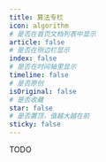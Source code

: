 ```yaml
---
title: 算法专栏
icon: algorithm
# 是否在首页文档列表中显示
article: false
# 是否在侧边栏显示
index: false
# 是否在时间轴里显示
timeline: false
# 是否原创
isOriginal: false
# 是否收藏
star: false
# 是否置顶，值越大越在前
sticky: false
---
```

TODO